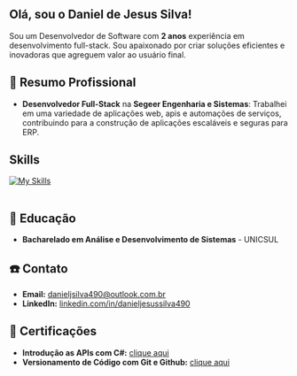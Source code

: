 ## Olá, sou o Daniel de Jesus Silva!

Sou um Desenvolvedor de Software com **2 anos** experiência em desenvolvimento full-stack. Sou apaixonado por criar soluções eficientes e inovadoras que agreguem valor ao usuário final.

## 🚀 Resumo Profissional

- **Desenvolvedor Full-Stack** na **Segeer Engenharia e Sistemas**: Trabalhei em uma variedade de aplicações web, apis e automações de serviços, contribuindo para a construção de aplicações escaláveis e seguras para ERP.
  
##  Skills
[![My Skills](https://skillicons.dev/icons?i=dotnet,cs,javascript,jquery,docker,bootstrap,html,css,git,github)](https://skillicons.dev)<br><br>

## 📖 Educação
- **Bacharelado em Análise e Desenvolvimento de Sistemas** - UNICSUL

## ☎️ Contato
- **Email:** danieljsilva490@outlook.com.br
- **LinkedIn:** [linkedin.com/in/danieljesussilva490](https://www.linkedin.com/in/danieljesussilva490/)

## 🥇 Certificações 
- **Introdução as APIs com C#:** [clique aqui](https://www.dio.me/certificate/WOOFQOB2/share)
- **Versionamento de Código com Git e Github:** [clique aqui](https://www.dio.me/certificate/CE970606/share)
